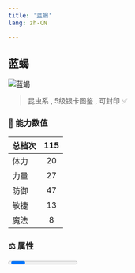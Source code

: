 ```yaml
---
title: '蓝蝎'
lang: zh-CN

---
```



## 蓝蝎

![蓝蝎](https://user-images.githubusercontent.com/78347270/115956348-22c43380-a537-11eb-877a-8b7b48930390.gif) 

> 昆虫系 , 5级银卡图鉴<Card :type="1" /> , 可封印 ✅ 


### 💪 能力数值

| 总档次       | 115            |
| :----------- |:-------------:|
| 体力      | 20   <Stars :number="2" />  |
| 力量      | 27   <Stars :number="2.5" />  |
| 防御      | 47  <Stars :number="4.5" />  | 
| 敏捷      | 13  <Stars :number="1.5" />  | 
| 魔法      | 8  <Stars :number="1" />   | 


### ⚖️ 属性


<Progress earth :number="0" />

<Progress water :number="9" />

<Progress fire :number="1" />

<Progress wind :number="0" />

### ✨ 技能栏 <Strong>7个</Strong>

- 攻击
- 防御
- 昏睡攻击 Lv1

### 👶 1级出现点

- 索奇亚大沙漠 加纳村近郊， 参考坐标(582,327)(562,367)


